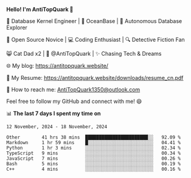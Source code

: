 
**Hello! I'm AntiTopQuark 👋**

🔧 Database Kernel Engineer | 🌊 OceanBase | 🤖 Autonomous Database Explorer

🌱 Open Source Novice | 💻 Coding Enthusiast | 🔍 Detective Fiction Fan

😸 Cat Dad x2 | 🎉 @AntiTopQuark | ✨ Chasing Tech & Dreams

🌐 My blog: https://antitopquark.website/

📄 My Resume: https://antitopquark.website/downloads/resume_cn.pdf

📧 How to reach me: AntiTopQuark1350@outlook.com

Feel free to follow my GitHub and connect with me! 😄

📊 **The last 7 days I spent my time on** 

<!--START_SECTION:waka-->
```text
12 November, 2024 - 18 November, 2024

Other        41 hrs 38 mins  ███████████████████████░░   92.09 % 
Markdown     1 hr 59 mins    █░░░░░░░░░░░░░░░░░░░░░░░░   04.41 % 
Python       1 hr 3 mins     ░░░░░░░░░░░░░░░░░░░░░░░░░   02.34 % 
TypeScript   9 mins          ░░░░░░░░░░░░░░░░░░░░░░░░░   00.34 % 
JavaScript   7 mins          ░░░░░░░░░░░░░░░░░░░░░░░░░   00.26 % 
Bash         5 mins          ░░░░░░░░░░░░░░░░░░░░░░░░░   00.19 % 
C++          4 mins          ░░░░░░░░░░░░░░░░░░░░░░░░░   00.16 %
```
<!--END_SECTION:waka-->


